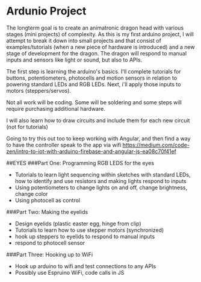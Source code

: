 # Ardunio Project

The longterm goal is to create an animatronic dragon head with various stages (mini projects) of complexity. As this is my first arduino project, I will attempt to break it down into small projects and that consist of examples/tutorials (when a new piece of hardware is introduced) and a new stage of development for the dragon.
The dragon will respond to manual inputs and sensors like light or sound, but also to APIs. 

The first step is learning the arduino's basics. I'll complete tutorials for buttons, potentiometers, photocells and motion sensors in relation to powering standard LEDs and RGB LEDs. Next, i'll apply those inputs to motors (steppers/servos).

Not all work will be coding. Some will be soldering and some steps will require purchasing additional hardware. 

I will also learn how to draw circuits and include them for each new circuit (not for tutorials)

Going to try this out too to keep working with Angular, and then find a way to have the controller speak to the app via wifi
https://medium.com/code-zen/intro-to-iot-with-arduino-firebase-and-angular-js-ea08c70f41ef

##EYES
###Part One: Programming RGB LEDS for the eyes
- Tutorials to learn light sequencing within sketches with standard LEDs, how to identify and use resistors and making lights respond to inputs
- Using potentiometers to change lights on and off, change brightness, change color
- Using photocell as control

###Part Two: Making the eyelids
- Design eyelids (plastic easter egg, hinge from clip)
- Tutorials to learn how to use stepper motors (synchronized)
- hook up steppers to eyelids to respond to manual inputs 
- respond to photocell sensor

###Part Three: Hooking up to WiFi
- Hook up arduino to wifi and test connections to any APIs
- Possibly use Espruino WiFi, code calls in JS
